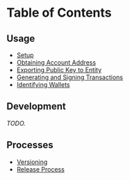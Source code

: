 # Table of Contents

<!-- This is a table of contents used by GitBook. -->

## Usage

- [Setup](usage/setup.md)
- [Obtaining Account Address](usage/address.md)
- [Exporting Public Key to Entity](usage/entity.md)
- [Generating and Signing Transactions](usage/transactions.md)
- [Identifying Wallets](usage/wallets.md)

## Development

_TODO._

## Processes

- [Versioning](versioning.md)
- [Release Process](release-process.md)
